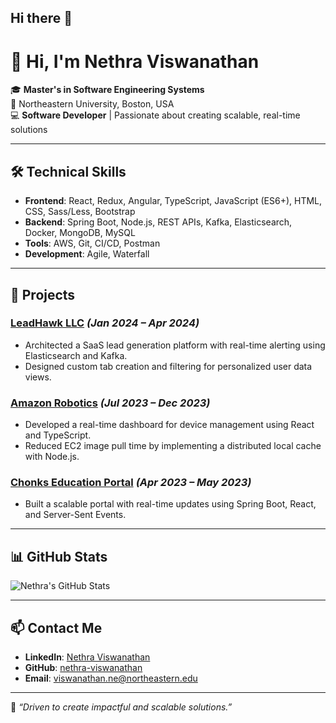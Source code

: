 ## Hi there 👋

<!--
**nethra-viswanathan/nethra-viswanathan** is a ✨ _special_ ✨ repository because its `README.md` (this file) appears on your GitHub profile.

Here are some ideas to get you started:

- 🔭 I’m currently working on ...
- 🌱 I’m currently learning ...
- 👯 I’m looking to collaborate on ...
- 🤔 I’m looking for help with ...
- 💬 Ask me about ...
- 📫 How to reach me: ...
- 😄 Pronouns: ...
- ⚡ Fun fact: ...
-->

# 👋 Hi, I'm Nethra Viswanathan

🎓 **Master's in Software Engineering Systems**  
📍 Northeastern University, Boston, USA  
💻 **Software Developer** | Passionate about creating scalable, real-time solutions  

---

## 🛠️ Technical Skills
- **Frontend**: React, Redux, Angular, TypeScript, JavaScript (ES6+), HTML, CSS, Sass/Less, Bootstrap
- **Backend**: Spring Boot, Node.js, REST APIs, Kafka, Elasticsearch, Docker, MongoDB, MySQL
- **Tools**: AWS, Git, CI/CD, Postman
- **Development**: Agile, Waterfall

---

## 🚀 Projects
### [LeadHawk LLC](#) *(Jan 2024 – Apr 2024)*  
- Architected a SaaS lead generation platform with real-time alerting using Elasticsearch and Kafka.
- Designed custom tab creation and filtering for personalized user data views.

### [Amazon Robotics](#) *(Jul 2023 – Dec 2023)*  
- Developed a real-time dashboard for device management using React and TypeScript.
- Reduced EC2 image pull time by implementing a distributed local cache with Node.js.

### [Chonks Education Portal](#) *(Apr 2023 – May 2023)*  
- Built a scalable portal with real-time updates using Spring Boot, React, and Server-Sent Events.

---

## 📊 GitHub Stats
![Nethra's GitHub Stats](https://github-readme-stats.vercel.app/api?username=nethra-viswanathan&show_icons=true&theme=radical)

---

## 📫 Contact Me
- **LinkedIn**: [Nethra Viswanathan](https://www.linkedin.com/in/nethra-viswanathan-b05a03165/)  
- **GitHub**: [nethra-viswanathan](https://github.com/nethra-viswanathan)  
- **Email**: [viswanathan.ne@northeastern.edu](mailto:viswanathan.ne@northeastern.edu)

---

🌟 *“Driven to create impactful and scalable solutions.”*
